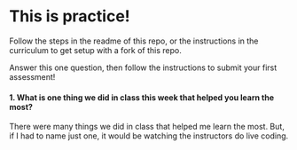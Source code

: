 # This is practice!

Follow the steps in the readme of this repo, or the instructions in the curriculum to get setup with a fork of this repo.

Answer this one question, then follow the instructions to submit your first assessment!

#### 1. What is one thing we did in class this week that helped you learn the most?  

There were many things we did in class that helped me learn the most. But, if I had to name just one, it would be watching the instructors do live coding. 
